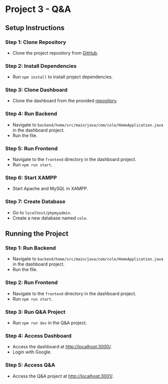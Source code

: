 # Project 3 - Q&A

## Setup Instructions

### Step 1: Clone Repository
- Clone the project repository from [GitHub](https://github.com/deo23/proyek3-tanya-jawab).

### Step 2: Install Dependencies
- Run `npm install` to install project dependencies.

### Step 3: Clone Dashboard
- Clone the dashboard from the provided [repository](https://github.com/farizibnu/collaborative-learning).

### Step 4: Run Backend
- Navigate to `backend/home/src/main/java/com/cole/HomeApplication.java` in the dashboard project.
- Run the file.

### Step 5: Run Frontend
- Navigate to the `frontend` directory in the dashboard project.
- Run `npm run start`.

### Step 6: Start XAMPP
- Start Apache and MySQL in XAMPP.

### Step 7: Create Database
- Go to `localhost/phpmyadmin`.
- Create a new database named `cole`.

## Running the Project

### Step 1: Run Backend
- Navigate to `backend/home/src/main/java/com/cole/HomeApplication.java` in the dashboard project.
- Run the file.

### Step 2: Run Frontend
- Navigate to the `frontend` directory in the dashboard project.
- Run `npm run start`.

### Step 3: Run Q&A Project
- Run `npm run dev` in the Q&A project.

### Step 4: Access Dashboard
- Access the dashboard at [http://localhost:3000/](http://localhost:3000/).
- Login with Google.

### Step 5: Access Q&A
- Access the Q&A project at [http://localhost:3001/](http://localhost:3001/).

